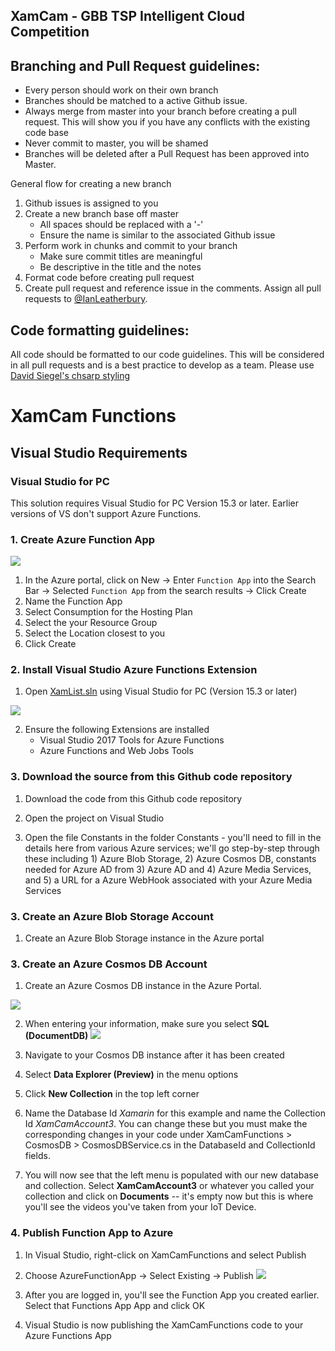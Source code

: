 ## XamCam - GBB TSP Intelligent Cloud Competition 

## Branching and Pull Request guidelines:

* Every person should work on their own branch
* Branches should be matched to a active Github issue.
* Always merge from master into your branch before creating a pull request. This will show you if you have any conflicts with the existing code base
* Never commit to master, you will be shamed
* Branches will be deleted after a Pull Request has been approved into Master. 

General flow for creating a new branch

1. Github issues is assigned to you
2. Create a new branch base off master
    * All spaces should be replaced with a '-'
    * Ensure the name is similar to the associated Github issue
3. Perform work in chunks and commit to your branch
    * Make sure commit titles are meaningful
    * Be descriptive in the title and the notes
4. Format code before creating pull request
5. Create pull request and reference issue in the comments. Assign all pull requests to [@IanLeatherbury](https://github.com/IanLeatherbury).

## Code formatting guidelines:

All code should be formatted to our code guidelines. This will be considered in all pull requests and is a best practice to develop as a team. Please use [David Siegel's chsarp styling](https://github.com/dvdsgl/csharp-in-style)

# XamCam Functions

## Visual Studio Requirements

### Visual Studio for PC

This solution requires Visual Studio for PC Version 15.3 or later.
Earlier versions of VS don't support Azure Functions.

### 1. Create Azure Function App

![](https://user-images.githubusercontent.com/13558917/29196481-756d88bc-7de9-11e7-9d81-33c14d1077b0.png)

1. In the Azure portal, click on New -> Enter `Function App` into the Search Bar -> Selected `Function App` from the search results -> Click Create
2. Name the Function App
3. Select Consumption for the Hosting Plan
4. Select the your Resource Group
5. Select the Location closest to you
6. Click Create


### 2. Install Visual Studio Azure Functions Extension

1. Open [XamList.sln](https://github.com/brminnick/XamList/blob/master/XamList.sln) using Visual Studio for PC (Version 15.3 or later)

![](https://user-images.githubusercontent.com/13558917/29254393-8a1b69e8-8049-11e7-8426-5e1d3ccb3193.png)

2. Ensure the following Extensions are installed
    - Visual Studio 2017 Tools for Azure Functions
    - Azure Functions and Web Jobs Tools

### 3. Download the source from this Github code repository

1. Download the code from this Github code repository

2. Open the project on Visual Studio

4. Open the file Constants in the folder Constants - you'll need to fill in the details here from various Azure services; we'll go step-by-step through these including 1) Azure Blob Storage, 2) Azure Cosmos DB, constants needed for Azure AD from 3) Azure AD and 4) Azure Media Services, and 5) a URL for a Azure WebHook associated with your Azure Media Services

### 3. Create an Azure Blob Storage Account

1) Create an Azure Blob Storage instance in the Azure portal


### 3. Create an Azure Cosmos DB Account

1) Create an Azure Cosmos DB instance in the Azure Portal. 

![](images/AzurePortalCosmosSearch.png)

2) When entering your information, make sure you select **SQL (DocumentDB)**
![](images/CreateCosmosOptions.png)

3) Navigate to your Cosmos DB instance after it has been created

4) Select **Data Explorer (Preview)** in the menu options

5) Click **New Collection** in the top left corner

6) Name the Database Id *Xamarin* for this example and name the Collection Id *XamCamAccount3*.  You can change these but you must make the corresponding changes in your code under XamCamFunctions > CosmosDB > CosmosDBService.cs in the DatabaseId and CollectionId fields.

7) You will now see that the left menu is populated with our new database and collection. Select **XamCamAccount3** or whatever you called your collection and click on **Documents** -- it's empty now but this is where you'll see the videos you've taken from your IoT Device.




### 4. Publish Function App to Azure

1. In Visual Studio, right-click on XamCamFunctions and select Publish

2. Choose AzureFunctionApp -> Select Existing -> Publish
![](https://user-images.githubusercontent.com/3628580/31465342-940ae0ec-ae88-11e7-840d-763e840fbc79.png)

3. After you are logged in, you'll see the Function App you created earlier.  Select that Functions App App and click OK 

4. Visual Studio is now publishing the XamCamFunctions code to your Azure Functions App
